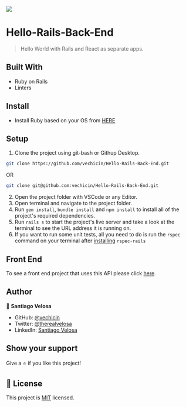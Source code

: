 ![](https://img.shields.io/badge/Microverse-blueviolet)
# Hello-Rails-Back-End

> Hello World with Rails and React as separate apps.

## Built With

- Ruby on Rails
- Linters

## Install

- Install Ruby based on your OS from [HERE](https://www.ruby-lang.org/en/downloads/)

## Setup

1. Clone the project using git-bash or Githup Desktop. 
~~~bash
git clone https://github.com/vechicin/Hello-Rails-Back-End.git
~~~
OR
~~~bash
git clone git@github.com:vechicin/Hello-Rails-Back-End.git
~~~
2. Open the project folder with VSCode or any Editor.
3. Open terminal and navigate to the project folder.
4. Run `gem install`, `bundle install` and `npm install` to install all of the project's required dependencies.
5. Run `rails s` to start the project's live server and take a look at the terminal to see the URL address it is running on.
6. If you want to run some unit tests, all you need to do is run the `rspec` command on your terminal after [installing](https://github.com/rspec/rspec-rails) `rspec-rails`

## Front End

To see a front end project that uses this API please click [here](https://github.com/vechicin/Hello-React-Front-End).

## Author

👤 **Santiago Velosa**

- GitHub: [@vechicin](https://github.com/vechicin)
- Twitter: [@therealvelosa](https://twitter.com/therealvelosa)
- LinkedIn: [Santiago Velosa](https://www.linkedin.com/in/santiago-velosa-arias/)

## Show your support

Give a ⭐️ if you like this project!

## 📝 License

This project is [MIT](./MIT.md) licensed.
